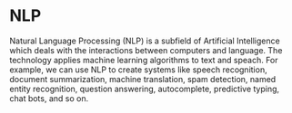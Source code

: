 # NLP
Natural Language Processing (NLP) is a subfield of Artificial Intelligence which deals with the interactions between computers and language. The technology applies machine learning algorithms to text and speach. For example, we can use NLP to create systems like speech recognition, document summarization, machine translation, spam detection, named entity recognition, question answering, autocomplete, predictive typing, chat bots, and so on.
